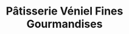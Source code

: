---
title: "Pâtisserie Véniel Fines Gourmandises"
url: /trois-rivieres/patisserie-veniel-fines-gourmandises/
shop: pastry
---